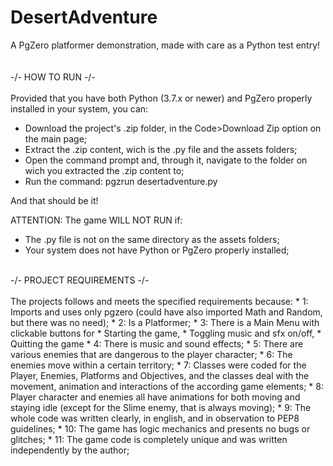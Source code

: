 # DesertAdventure
A PgZero platformer demonstration, made with care as a Python test entry!
<br><br><br>
-/- HOW TO RUN -/-
<br><br>
Provided that you have both Python (3.7.x or newer) and PgZero properly installed in your system, you can:
 * Download the project's .zip folder, in the Code>Download Zip option on the main page;
 * Extract the .zip content, wich is the .py file and the assets folders;
 * Open the command prompt and, through it, navigate to the folder on wich you extracted the .zip content to;
 * Run the command: pgzrun desertadventure.py
   
And that should be it!
   
ATTENTION: The game WILL NOT RUN if:
* The .py file is not on the same directory as the assets folders;
* Your system does not have Python or PgZero properly installed;
  
<br>
-/- PROJECT REQUIREMENTS -/-
<br><br>
The projects follows and meets the specified requirements because:
* 1: Imports and uses only pgzero (could have also imported Math and Random, but there was no need);
* 2: Is a Platformer;
* 3: There is a Main Menu with clickable buttons for
  * Starting the game,
  * Toggling music and sfx on/off,
  * Quitting the game
* 4: There is music and sound effects;
* 5: There are various enemies that are dangerous to the player character;
* 6: The enemies move within a certain territory;
* 7: Classes were coded for the Player, Enemies, Platforms and Objectives, and the classes deal with the movement, animation and interactions of the according game elements;
* 8: Player character and enemies all have animations for both moving and staying idle (except for the Slime enemy, that is always moving);
* 9: The whole code was written clearly, in english, and in observation to PEP8 guidelines;
* 10: The game has logic mechanics and presents no bugs or glitches;
* 11: The game code is completely unique and was written independently by the author;
